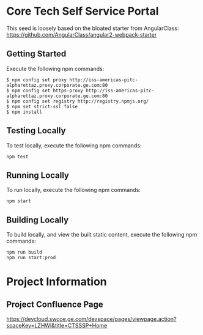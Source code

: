 # Core Tech Self Service Portal

This seed is loosely based on the bloated starter from AngularClass: https://github.com/AngularClass/angular2-webpack-starter

## Getting Started

Execute the following npm commands:
```
$ npm config set proxy http://iss-americas-pitc-alpharettaz.proxy.corporate.ge.com:80
$ npm config set https-proxy http://iss-americas-pitc-alpharettaz.proxy.corporate.ge.com:80
$ npm config set registry http://registry.npmjs.org/
$ npm set strict-ssl false
$ npm install
```


## Testing Locally

To test locally, execute the following npm commands:
```
npm test
```

## Running Locally
To run locally, execute the following npm commands:
```
npm start
```

## Building Locally
To build locally, and view the built static content, execute the following npm commands:
```
npm run build
npm run start:prod
```

# Project Information 

## Project Confluence Page
https://devcloud.swcoe.ge.com/devspace/pages/viewpage.action?spaceKey=LZHWI&title=CTSSSP+Home